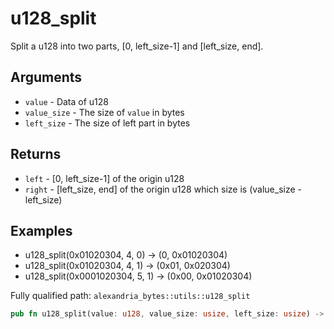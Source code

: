 # u128_split

Split a u128 into two parts, [0, left_size-1] and [left_size, end].

## Arguments

- `value` - Data of u128
- `value_size` - The size of `value` in bytes
- `left_size` - The size of left part in bytes

## Returns

- `left` - [0, left_size-1] of the origin u128
- `right` - [left_size, end] of the origin u128 which size is (value_size - left_size)

## Examples

- u128_split(0x01020304, 4, 0) -> (0, 0x01020304)
- u128_split(0x01020304, 4, 1) -> (0x01, 0x020304)
- u128_split(0x0001020304, 5, 1) -> (0x00, 0x01020304)

Fully qualified path: `alexandria_bytes::utils::u128_split`

```rust
pub fn u128_split(value: u128, value_size: usize, left_size: usize) -> (u128, u128)
```

